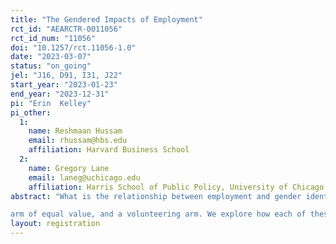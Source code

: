 ```yaml
---
title: "The Gendered Impacts of Employment"
rct_id: "AEARCTR-0011056"
rct_id_num: "11056"
doi: "10.1257/rct.11056-1.0"
date: "2023-03-07"
status: "on_going"
jel: "J16, D91, I31, J22"
start_year: "2023-01-23"
end_year: "2023-12-31"
pi: "Erin  Kelley"
pi_other:
  1:
    name: Reshmaan Hussam
    email: rhussam@hbs.edu
    affiliation: Harvard Business School
  2:
    name: Gregory Lane
    email: laneg@uchicago.edu
    affiliation: Harris School of Public Policy, University of Chicago
abstract: "What is the relationship between employment and gender identity? We study this question in the context of the Rohingya refugee camps, the largest refugee camps in the world, and a setting in which pervasive unemployment and strong gender norms mark daily refugee experience. We involve 2520 individuals in a field experiment with four arms: a control arm, a weekly cash arm, and an employment
arm of equal value, and a volunteering arm. We explore how each of these interventions ultimately affects psycho-social wellbeing through their impacts on individuals' engagement of self (self worth, purpose), engagement with their partner (intra-household decision making, bargaining and intimate partner violence), and engagement with the outside world (sociability). By disentangling the key components of employment into receiving an income, performing a productive activity, and receiving an income for performing a productive activity, we are able to map the various dimensions of employment to distinct policy interventions, each with potentially distinct returns for males and females in our context. "
layout: registration
---
```


